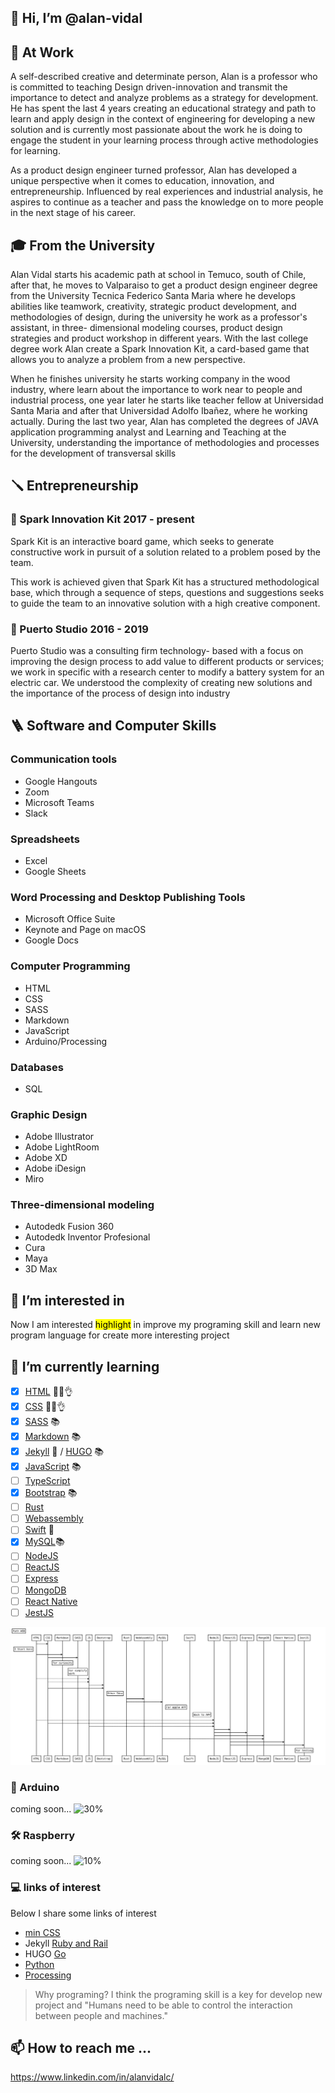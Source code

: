 
## 👋 Hi, I’m @alan-vidal

## 🧰 At Work
A self-described creative and determinate person, Alan is a professor who is committed to teaching Design driven-innovation and transmit the importance to detect and analyze problems as a strategy for development. He has spent the last 4 years creating an educational strategy and path to learn and apply design in the context of engineering for developing a new solution and is currently most passionate about the work he is doing to engage the student in your learning process through active methodologies for learning.

As a product design engineer turned professor, Alan has developed a unique perspective when it comes to education, innovation, and entrepreneurship. Influenced by real experiences and industrial analysis, he aspires to continue as a teacher and pass the knowledge on to more people in the next stage of his career.

## 🎓 From the University
Alan Vidal starts his academic path at school in Temuco, south of Chile, after that, he moves to Valparaiso to get a product design engineer degree from the University Tecnica Federico Santa Maria where he develops abilities like teamwork, creativity, strategic product development, and methodologies of design, during the university he work as a professor's assistant, in three- dimensional modeling courses, product design strategies and product workshop in different years. With the last college degree work Alan create a Spark Innovation Kit, a card-based game that allows you to analyze a problem from a new perspective.

When he finishes university he starts working company in the wood industry, where learn about the importance to work near to people and industrial process, one year later he starts like teacher fellow at Universidad Santa Maria and after that Universidad Adolfo Ibañez, where he working actually. During the last two year, Alan has completed the degrees of JAVA application programming analyst and Learning and Teaching at the University, understanding the importance of methodologies and processes for the development of transversal skills

## 🪛 Entrepreneurship
### :pushpin: Spark Innovation Kit 2017 - present

Spark Kit is an interactive board game, which seeks to generate constructive work in pursuit of a solution related to a problem posed by the team.

This work is achieved given that Spark Kit has a structured methodological base, which through a sequence of steps, questions and suggestions seeks to guide the team to an innovative solution with a high creative component.

### :pushpin: Puerto Studio 2016 - 2019

Puerto Studio was a consulting firm technology- based with a focus on improving the design process to add value to different products or services; we work in specific with a research center to modify a battery system for an electric car. We understood the complexity of creating new solutions and the importance of the process of design into industry

## 🪜 Software and Computer Skills

### Communication tools

- Google Hangouts 
- Zoom
- Microsoft Teams
- Slack

### Spreadsheets

- Excel
- Google Sheets

### Word Processing and Desktop Publishing Tools

- Microsoft Office Suite
- Keynote and Page on macOS
- Google Docs

### Computer Programming

- HTML
- CSS
- SASS
- Markdown
- JavaScript
- Arduino/Processing

### Databases

- SQL

### Graphic Design

- Adobe Illustrator
- Adobe LightRoom
- Adobe XD
- Adobe iDesign
- Miro

### Three-dimensional modeling
- Autodedk Fusion 360
- Autodedk Inventor Profesional
- Cura
- Maya
- 3D Max 

## 👀 I’m interested in 

Now I am interested <mark>highlight</mark> in improve my programing skill and learn new program language for create more interesting project

## 🌱 I’m currently learning

- [x] [HTML](https://developer.mozilla.org/es/docs/Web/HTML) 🧑‍💻👌
- [x] [CSS](https://developer.mozilla.org/es/docs/Web/CSS) 🧑‍💻👌
- [x] [SASS](https://sass-lang.com) 📚
- [x] [Markdown](https://www.markdownguide.org) 📚
- [x] [Jekyll](https://jekyllrb.com) 🧐 / [HUGO](https://gohugo.io) 📚
- [x] [JavaScript](https://developer.mozilla.org/es/docs/Web/JavaScript) 📚
- [ ] [TypeScript](https://www.typescriptlang.org)
- [x] [Bootstrap](https://getbootstrap.com) 📚
- [ ] [Rust](https://www.rust-lang.org)
- [ ] [Webassembly](https://webassembly.org)
- [ ] [Swift](https://www.apple.com/cl/swift/) 🧐
- [x] [MySQL](https://www.mysql.com/products/workbench/)📚
- [ ] [NodeJS](https://nodejs.org/en/)
- [ ] [ReactJS](https://es.reactjs.org)
- [ ] [Express](https://expressjs.com/es/)
- [ ] [MongoDB](https://www.mongodb.com)
- [ ] [React Native](https://reactnative.dev)
- [ ] [JestJS](https://jestjs.io)

[comment]: <> (
https://bramp.github.io/js-sequence-diagrams/
Title: Path WEB
HTML --> CSS:
Note left of HTML: I Start here
HTML -> Markdown:
CSS -> SASS:
Note over Markdown: For curiosity
Note over SASS: For simplify \n work
HTML --> JS:
CSS --> JS:
JS -> Bootstrap:
CSS -> Bootstrap:
Note left of Rust: Other Idea
Rust -> WebAssembly:
Rust --> MySQL:
Note left of Swift: For apple APP
Note left of NodeJS: Back to APP
HTML --> NodeJS:
CSS --> NodeJS:
JS --> NodeJS:
NodeJS -> ReactJS:
NodeJS -> Express:
NodeJS -> MongoDB:
MySQL --> MongoDB:
ReactJS -> React Native:
ReactJS -> JestJS:
Note over JestJS: For testing
)

![Path](pathCoding.svg)

### 🔨 Arduino

coming soon... ![30%](https://progress-bar.dev/30)

### 🛠 Raspberry

coming soon... ![10%](https://progress-bar.dev/10)

### 💻 links of interest
Below I share some links of interest

- [min CSS](https://www.toptal.com/developers/cssminifier/)
- Jekyll [Ruby and Rail](https://rubyonrails.org)
- HUGO [Go](https://go.dev)
- [Python](https://www.python.org)
- [Processing](https://processing.org)

> Why programing? I think the programing skill is a key for develop new project and "Humans need to be able to control the interaction between people and machines."

## 📫 How to reach me ...

https://www.linkedin.com/in/alanvidalc/
